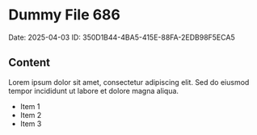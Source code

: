 # Dummy File 686

Date: 2025-04-03
ID: 350D1B44-4BA5-415E-88FA-2EDB98F5ECA5

## Content

Lorem ipsum dolor sit amet, consectetur adipiscing elit.
Sed do eiusmod tempor incididunt ut labore et dolore magna aliqua.

* Item 1
* Item 2
* Item 3
